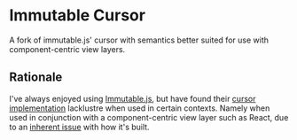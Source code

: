 # Immutable Cursor

A fork of immutable.js' cursor with semantics better suited for use with component-centric view layers.

## Rationale

I've always enjoyed using [Immutable.js](https://github.com/facebook/immutable-js), but have found their [cursor implementation](https://github.com/facebook/immutable-js/tree/master/contrib/cursor) lacklustre when used in certain contexts. Namely when used in conjunction with a component-centric view layer such as React, due to an [inherent issue](https://github.com/facebook/immutable-js/issues/618) with how it's built.
